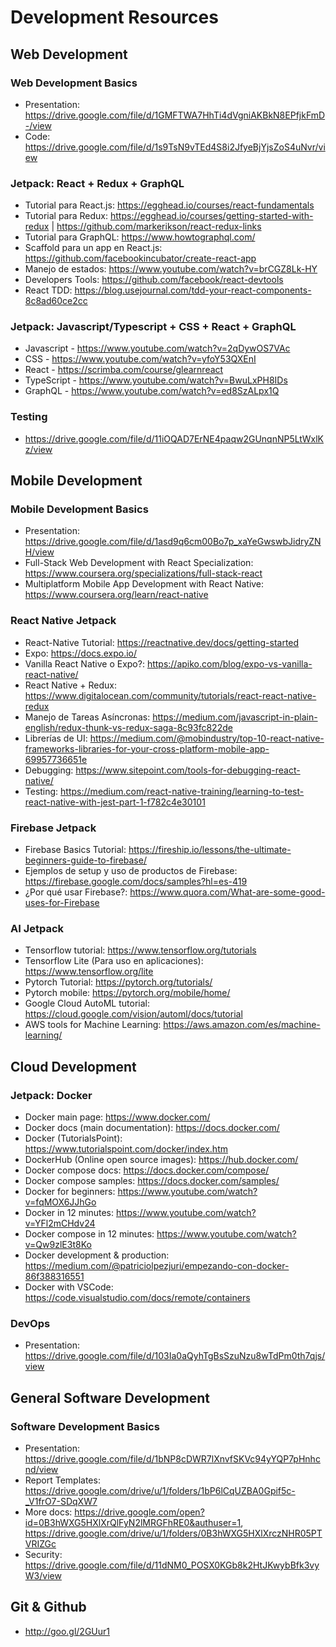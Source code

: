 # Development Resources

## Web Development

### Web Development Basics
- Presentation: https://drive.google.com/file/d/1GMFTWA7HhTi4dVgniAKBkN8EPfjkFmD-/view
- Code: https://drive.google.com/file/d/1s9TsN9vTEd4S8i2JfyeBjYjsZoS4uNvr/view

### Jetpack: React + Redux + GraphQL
- Tutorial para React.js: https://egghead.io/courses/react-fundamentals
- Tutorial para Redux: https://egghead.io/courses/getting-started-with-redux | https://github.com/markerikson/react-redux-links
- Tutorial para GraphQL: https://www.howtographql.com/
- Scaffold para un app en React.js: https://github.com/facebookincubator/create-react-app
- Manejo de estados: https://www.youtube.com/watch?v=brCGZ8Lk-HY
- Developers Tools: https://github.com/facebook/react-devtools
- React TDD: https://blog.usejournal.com/tdd-your-react-components-8c8ad60ce2cc

### Jetpack: Javascript/Typescript + CSS + React + GraphQL
- Javascript - https://www.youtube.com/watch?v=2qDywOS7VAc
- CSS - https://www.youtube.com/watch?v=yfoY53QXEnI
- React - https://scrimba.com/course/glearnreact
- TypeScript - https://www.youtube.com/watch?v=BwuLxPH8IDs
- GraphQL - https://www.youtube.com/watch?v=ed8SzALpx1Q

### Testing
- https://drive.google.com/file/d/11iOQAD7ErNE4paqw2GUnqnNP5LtWxlKz/view

## Mobile Development

### Mobile Development Basics
- Presentation: https://drive.google.com/file/d/1asd9q6cm00Bo7p_xaYeGwswbJidryZNH/view
- Full-Stack Web Development with React Specialization: https://www.coursera.org/specializations/full-stack-react
- Multiplatform Mobile App Development with React Native: https://www.coursera.org/learn/react-native

### React Native Jetpack
- React-Native Tutorial: https://reactnative.dev/docs/getting-started
- Expo: https://docs.expo.io/
- Vanilla React Native o Expo?: https://apiko.com/blog/expo-vs-vanilla-react-native/
- React Native + Redux: https://www.digitalocean.com/community/tutorials/react-react-native-redux
- Manejo de Tareas Asíncronas: https://medium.com/javascript-in-plain-english/redux-thunk-vs-redux-saga-8c93fc822de
- Librerías de UI: https://medium.com/@mobindustry/top-10-react-native-frameworks-libraries-for-your-cross-platform-mobile-app-69957736651e
- Debugging: https://www.sitepoint.com/tools-for-debugging-react-native/
- Testing: https://medium.com/react-native-training/learning-to-test-react-native-with-jest-part-1-f782c4e30101

### Firebase Jetpack
- Firebase Basics Tutorial: https://fireship.io/lessons/the-ultimate-beginners-guide-to-firebase/
- Ejemplos de setup y uso de productos de Firebase: https://firebase.google.com/docs/samples?hl=es-419
- ¿Por qué usar Firebase?: https://www.quora.com/What-are-some-good-uses-for-Firebase

### AI Jetpack
- Tensorflow tutorial: https://www.tensorflow.org/tutorials
- Tensorflow Lite (Para uso en aplicaciones): https://www.tensorflow.org/lite
- Pytorch Tutorial: https://pytorch.org/tutorials/
- Pytorch mobile: https://pytorch.org/mobile/home/
- Google Cloud AutoML tutorial: https://cloud.google.com/vision/automl/docs/tutorial
- AWS tools for Machine Learning: https://aws.amazon.com/es/machine-learning/

## Cloud Development

### Jetpack: Docker
- Docker main page: https://www.docker.com/
- Docker docs (main documentation): https://docs.docker.com/
- Docker (TutorialsPoint): https://www.tutorialspoint.com/docker/index.htm
- DockerHub (Online open source images): https://hub.docker.com/
- Docker compose docs: https://docs.docker.com/compose/
- Docker compose samples: https://docs.docker.com/samples/
- Docker for beginners: https://www.youtube.com/watch?v=fqMOX6JJhGo
- Docker in 12 minutes: https://www.youtube.com/watch?v=YFl2mCHdv24
- Docker compose in 12 minutes: https://www.youtube.com/watch?v=Qw9zlE3t8Ko
- Docker development & production: https://medium.com/@patriciolpezjuri/empezando-con-docker-86f388316551
- Docker with VSCode: https://code.visualstudio.com/docs/remote/containers

### DevOps
- Presentation: https://drive.google.com/file/d/103Ia0aQyhTgBsSzuNzu8wTdPm0th7qjs/view

## General Software Development

### Software Development Basics
- Presentation: https://drive.google.com/file/d/1bNP8cDWR7lXnvfSKVc94yYQP7pHnhcnd/view
- Report Templates: https://drive.google.com/drive/u/1/folders/1bP6lCqUZBA0Gpif5c-_V1frO7-SDqXW7
- More docs: https://drive.google.com/open?id=0B3hWXG5HXlXrQlFyN2lMRGFhRE0&authuser=1, https://drive.google.com/drive/u/1/folders/0B3hWXG5HXlXrczNHR05PTVRIZGc
- Security: https://drive.google.com/file/d/11dNM0_POSX0KGb8k2HtJKwybBfk3vyW3/view

## Git & Github
- http://goo.gl/2GUur1
